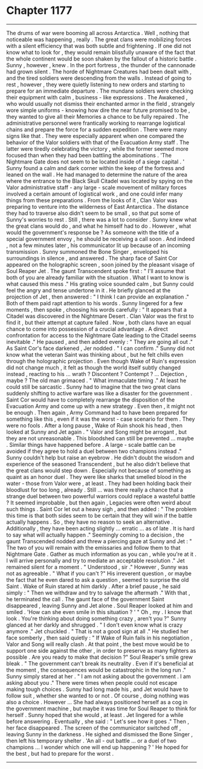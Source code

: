 
# Chapter 1177


---

The drums of war were booming all across Antarctica .
Well , nothing that noticeable was happening , really . The great clans were mobilizing forces with a silent efficiency that was both subtle and frightening . If one did not know what to look for , they would remain blissfully unaware of the fact that the whole continent would be soon shaken by the fallout of a historic battle .
Sunny , however , knew .
In the port fortress , the thunder of the cannonade had grown silent . The horde of Nightmare Creatures had been dealt with , and the tired soldiers were descending from the walls . Instead of going to rest , however , they were quietly listening to new orders and starting to prepare for an immediate departure .
The mundane soldiers were checking their equipment with calm , business - like expressions . The Awakened , who would usually not dismiss their enchanted armor in the field , strangely wore simple uniforms - knowing how dire the near future promised to be , they wanted to give all their Memories a chance to be fully repaired .
The administrative personnel were frantically working to rearrange logistical chains and prepare the force for a sudden expedition .
There were many signs like that .
They were especially apparent when one compared the behavior of the Valor soldiers with that of the Evacuation Army staff . The latter were tiredly celebrating the victory , while the former seemed more focused than when they had been battling the abominations .
'The Nightmare Gate does not seem to be located inside of a siege capital . '
Sunny found a calm and dark corner within the keep of the fortress and leaned on the wall .
He had managed to determine the nature of the area where the entrance to the Black Skull Citadel was located by spying on the Valor administrative staff - any large - scale movement of military forces involved a certain amount of logistical work , and one could infer many things from these preparations .
From the looks of it , Clan Valor was preparing to venture into the wilderness of East Antarctica . The distance they had to traverse also didn't seem to be small , so that put some of Sunny's worries to rest .
Still , there was a lot to consider .
Sunny knew what the great clans would do , and what he himself had to do .
However , what would the government's response be ?
As someone with the title of a special government envoy , he should be receiving a call soon .
And indeed , not a few minutes later , his communicator lit up because of an incoming transmission .
Sunny summoned the Bone Singer , enveloped his surroundings in silence , and answered .
The sharp face of Saint Cor appeared on the holographic screen , soon joined by the pleasant visage of Soul Reaper Jet . The gaunt Transcendent spoke first :
" I'll assume that both of you are already familiar with the situation . What I want to know is what caused this mess ."
His grating voice sounded calm , but Sunny could feel the angry and tense undertone in it .
He briefly glanced at the projection of Jet , then answered :
" I think I can provide an explanation ."
Both of them paid rapt attention to his words . Sunny lingered for a few moments , then spoke , choosing his words carefully :
" It appears that a Citadel was discovered in the Nightmare Desert . Clan Valor was the first to find it , but their attempt at capture failed . Now , both clans have an equal chance to come into possession of a crucial advantage . A direct confrontation for access to the Nightmare Gate leading to the Citadel seems inevitable ."
He paused , and then added evenly :
" They are going all out ."
As Saint Cor's face darkened , Jer nodded .
" I can confirm ."
Sunny did not know what the veteran Saint was thinking about , but he felt chills even through the holographic projection . Even though Wake of Ruin's expression did not change much , it felt as though the world itself subtly changed instead , reacting to his ... wrath ? Discontent ? Contempt ?
... Dejection , maybe ?
The old man grimaced .
" What immaculate timing ."
At least he could still be sarcastic .
Sunny had to imagine that the two great clans suddenly shifting to active warfare was like a disaster for the government . Saint Cor would have to completely rearrange the disposition of the Evacuation Army and come up with a new strategy . Even then , it might not be enough .
Then again , Army Command had to have been prepared for something like this , even if it was the worst - case scenario for them . They were no fools .
After a long pause , Wake of Ruin shook his head , then looked at Sunny and Jet again .
" Valor and Song might be arrogant , but they are not unreasonable . This bloodshed can still be prevented ... maybe . Similar things have happened before . A large - scale battle can be avoided if they agree to hold a duel between two champions instead ."
Sunny couldn't help but raise an eyebrow . He didn't doubt the wisdom and experience of the seasoned Transcendent , but he also didn't believe that the great clans would step down . Especially not because of something as quaint as an honor duel .
They were like sharks that smelled blood in the water - those from Valor were , at least . They had been holding back their bloodlust for too long , already .
Still ... was there really a chance that a strange duel between two powerful warriors could replace a wasteful battle ? It seemed improbable , but then again , Legacies were often weird about such things .
Saint Cor let out a heavy sigh , and then added :
" The problem this time is that both sides seem to be certain that they will win if the battle actually happens . So , they have no reason to seek an alternative . Additionally , they have been acting slightly ... erratic ... as of late . It is hard to say what will actually happen ."
Seemingly coming to a decision , the gaunt Transcended nodded and threw a piercing gaze at Sunny and Jet :
" The two of you will remain with the emissaries and follow them to that Nightmare Gate . Gather as much information as you can , while you're at it . I will arrive personally and try to mediate an acceptable resolution ."
Jet remained silent for a moment .
" Understood , sir ."
However , Sunny was not as agreeable .
" What if you can't ?"
His irreverent question , or maybe the fact that he even dared to ask a question , seemed to surprise the old Saint . Wake of Ruin stared at him darkly .
After a brief pause , he said simply :
" Then we withdraw and try to salvage the aftermath ."
With that , he terminated the call . The gaunt face of the government Saint disappeared , leaving Sunny and Jet alone .
Soul Reaper looked at him and smiled .
'How can she even smile in this situation ? '
" Oh , my . I know that look . You're thinking about doing something crazy , aren't you ?"
Sunny glanced at her darkly and shrugged .
" I don't even know what is crazy anymore ."
Jet chuckled .
" That is not a good sign at all ."
He studied her face somberly , then said quietly :
" If Wake of Ruin fails in his negotiation , Valor and Song will really clash . At that point , the best move would be to support one side against the other , in order to preserve as many fighters as possible . Are you ready to make that decision ?"
Soul Reaper's smile grew bleak .
" The government can't break its neutrality . Even if it's beneficial at the moment , the consequences would be catastrophic in the long run ."
Sunny simply stared at her .
" I am not asking about the government . I am asking about you ."
There were times when people could not escape making tough choices . Sunny had long made his , and Jet would have to follow suit , whether she wanted to or not .
Of course , doing nothing was also a choice . However ...
She had always positioned herself as a cog in the government machine , but maybe it was time for Soul Reaper to think for herself .
Sunny hoped that she would , at least .
Jet lingered for a while before answering .
Eventually , she said :
" Let's see how it goes ."
Then , her face disappeared . The screen of the communicator switched off , leaving Sunny in the darkness .
He sighed and dismissed the Bone Singer , then left his temporary shelter .
'An all - out battle ... or a duel of two champions ... I wonder which one will end up happening ? '
He hoped for the best , but had to prepare for the worst .

---


